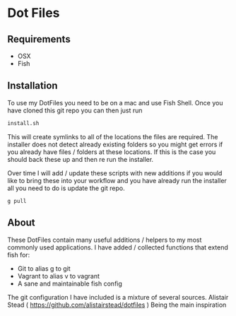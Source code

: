 # Dot Files

## Requirements
*   OSX
*   Fish

## Installation
To use my DotFiles you need to be on a mac and use Fish Shell. Once you have cloned this git repo you can then
just run

```bash
install.sh
```

This will create symlinks to all of the locations the files are required. The installer does not detect already existing folders
so you might get errors if you already have files / folders at these locations. If this is the case you should back these up and then re run the installer.

Over time I will add / update these scripts with new additions if you would like to bring these into your workflow and you have already run the installer all
you need to do is update the git repo.

```git
g pull
```

## About

These DotFiles contain many useful additions / helpers to my most commonly used applications. I have added / collected functions that extend fish for:
*   Git to alias g to git
*   Vagrant to alias v to vagrant
*   A sane and maintainable fish config

The git configuration I have included is a mixture of several sources. Alistair Stead ( https://github.com/alistairstead/dotfiles ) Being the main inspiration 
